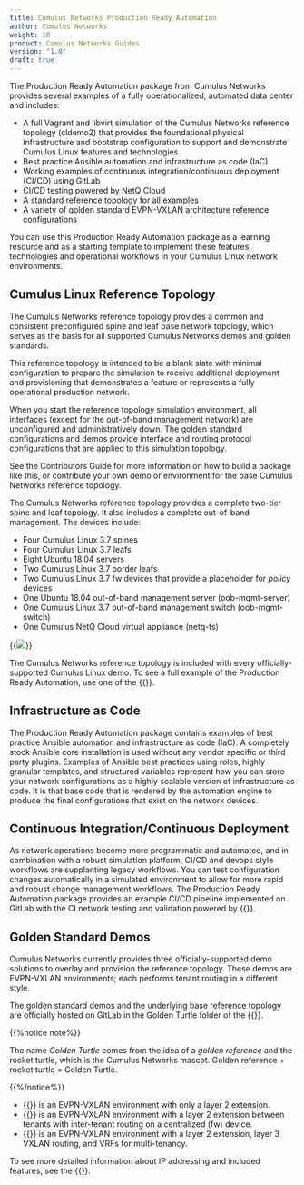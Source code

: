 ```yaml
---
title: Cumulus Networks Production Ready Automation
author: Cumulus Networks
weight: 10
product: Cumulus Networks Guides
version: "1.0"
draft: true
---
```

The Production Ready Automation package from Cumulus Networks provides several examples of a fully operationalized, automated data center and includes:

- A full Vagrant and libvirt simulation of the Cumulus Networks reference topology (cldemo2) that provides the foundational physical infrastructure and bootstrap configuration to support and demonstrate Cumulus Linux features and technologies
- Best practice Ansible automation and infrastructure as code (IaC)
- Working examples of continuous integration/continuous deployment (CI/CD) using GitLab
- CI/CD testing powered by NetQ Cloud
- A standard reference topology for all examples
- A variety of golden standard EVPN-VXLAN architecture reference configurations

You can use this Production Ready Automation package as a learning resource and as a starting template to implement these features, technologies and operational workflows in your Cumulus Linux network environments.

## Cumulus Linux Reference Topology

The Cumulus Networks reference topology provides a common and consistent preconfigured spine and leaf base network topology, which serves as the basis for all supported Cumulus Networks demos and golden standards.

This reference topology is intended to be a blank slate with minimal configuration to prepare the simulation to receive additional deployment and provisioning that demonstrates a feature or represents a fully operational production network.

When you start the reference topology simulation environment, all interfaces (except for the out-of-band management network) are unconfigured and administratively down. The golden standard configurations and demos provide interface and routing protocol configurations that are applied to this simulation topology.

See the Contributors Guide for more information on how to build a package like this, or contribute your own demo or environment for the base Cumulus Networks reference topology.

The Cumulus Networks reference topology provides a complete two-tier spine and leaf topology. It also includes a complete out-of-band management. The devices include:

- Four Cumulus Linux 3.7 spines
- Four Cumulus Linux 3.7 leafs
- Eight Ubuntu 18.04 servers
- Two Cumulus Linux 3.7 border leafs
- Two Cumulus Linux 3.7 fw devices that provide a placeholder for *policy* devices
- One Ubuntu 18.04 out-of-band management server (oob-mgmt-server)
- One Cumulus Linux 3.7 out-of-band management switch (oob-mgmt-switch)
- One Cumulus NetQ Cloud virtual appliance (netq-ts)

{{<img src="/images/guides/cldemo2-diagram.png" >}}

The Cumulus Networks reference topology is included with every officially-supported Cumulus Linux demo. To see a full example of the Production Ready Automation, use one of the {{<link text="EVPN VXLAN golden standard demos" title="#golden standard demos" >}}.

## Infrastructure as Code

The Production Ready Automation package contains examples of best practice Ansible automation and infrastructure as code (IaC). A completely stock Ansible core installation is used without any vendor specific or third party plugins. Examples of Ansible best practices using roles, highly granular templates, and structured variables represent how you can store your network configurations as a highly scalable version of infrastructure as code. It is that base code that is rendered by the automation engine to produce the final configurations that exist on the network devices.

## Continuous Integration/Continuous Deployment

As network operations become more programmatic and automated, and in combination with a robust simulation platform, CI/CD and devops style workflows are supplanting legacy workflows. You can test configuration changes automatically in a simulated environment to allow for more rapid and robust change management workflows. The Production Ready Automation package provides an example CI/CD pipeline implemented on GitLab with the CI network testing and validation powered by {{<exlink url="https://docs.cumulusnetworks.com/cumulus-netq/" text="Cumulus NetQ">}}.

## Golden Standard Demos

Cumulus Networks currently provides three officially-supported demo solutions to overlay and provision the reference topology. These demos are EVPN-VXLAN environments; each performs tenant routing in a different style.

The golden standard demos and the underlying base reference topology are officially hosted on GitLab in the Golden Turtle folder of the {{<exlink url="https://gitlab.com/cumulus-consulting/goldenturtle" text="Cumulus Consulting GitLab group">}}.

{{%notice note%}}

The name *Golden Turtle* comes from the idea of a *golden reference* and the rocket turtle, which is the Cumulus Networks mascot. Golden reference + rocket turtle = Golden Turtle.

{{%/notice%}}

- {{<exlink url="https://gitlab.com/cumulus-consulting/goldenturtle/dc_configs_vxlan_evpnl2only" text="EVPN Layer 2 Only">}} is an EVPN-VXLAN environment with only a layer 2 extension.
- {{<exlink url="https://gitlab.com/cumulus-consulting/goldenturtle/dc_configs_vxlan_evpncent" text="EVPN Centralized Routing">}} is an EVPN-VXLAN environment with a layer 2 extension between tenants with inter-tenant routing on a centralized (fw) device.
- {{<exlink url="https://gitlab.com/cumulus-consulting/goldenturtle/dc_configs_vxlan_evpnsym" text="EVPN Symmetric Mode">}} is an EVPN-VXLAN environment with a layer 2 extension, layer 3 VXLAN routing, and VRFs for multi-tenancy.

To see more detailed information about IP addressing and included features, see the {{<exlink url="https://gitlab.com/cumulus-consulting/goldenturtle" text="README.md page of the demo">}}.
